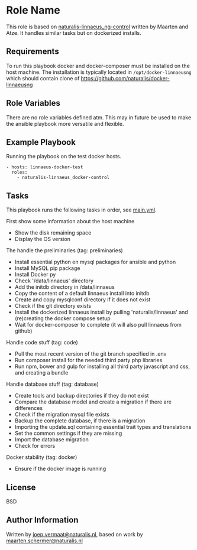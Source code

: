 Role Name
=========

This role is based on [naturalis-linnaeus_ng-control](https://github.com/naturalis/linnaeus_ng_control/tree/master/linnaeus.ansible/roles/naturalis-linnaeus_ng-control) written by Maarten and Atze. It handles similar
tasks but on dockerized installs.

Requirements
------------

To run this playbook docker and docker-composer must be installed on the host machine. The 
installation is typically located in `/opt/docker-linnaeusng` which should contain clone of
https://github.com/naturalis/docker-linnaeusng


Role Variables
--------------

There are no role variables defined atm. This may in future be used to make the ansible playbook more 
versatile and flexible.


Example Playbook
----------------

Running the playbook on the test docker hosts.

    - hosts: linnaeus-docker-test
      roles:
        - naturalis-linnaeus_docker-control
Tasks
-----

This playbook runs the following tasks in order, see [main.yml](https://github.com/naturalis/linnaeus_ng_control/blob/master/linnaeus.ansible/roles/naturalis-linnaeus_docker-control/tasks/main.yml).


First show some information about the host machine

* Show the disk remaining space
* Display the OS version

The handle the preliminaries (tag: preliminaries)

* Install essential python en mysql packages for ansible and python
* Install MySQL pip package
* Install Docker py
* Check '/data/linnaeus' directory
* Add the initdb directory in /data/linnaeus
* Copy the content of a default linnaeus install into initdb
* Create and copy mysqlconf directory if it does not exist
* Check if the git directory exists
* Install the dockerized linnaeus install by pulling 'naturalis/linnaeus' and (re)creating the docker compose setup
* Wait for docker-composer to complete (it will also pull linnaeus from github)

Handle code stuff (tag: code)

* Pull the most recent version of the git branch specified in .env
* Run composer install for the needed third party php libraries
* Run npm, bower and gulp for installing all third party javascript and css, and creating a bundle

Handle database stuff (tag: database)

* Create tools and backup directories if they do not exist
* Compare the database model and create a migration if there are differences
* Check if the migration mysql file exists
* Backup the complete database, if there is a migration
* Importing the update.sql containing essential trait types and translations
* Set the common settings if they are missing
* Import the database migration
* Check for errors

Docker stability (tag: docker)

* Ensure if the docker image is running



License
-------

BSD

Author Information
------------------

Written by joep.vermaat@naturalis.nl, based on work by maarten.schermer@naturalis.nl
